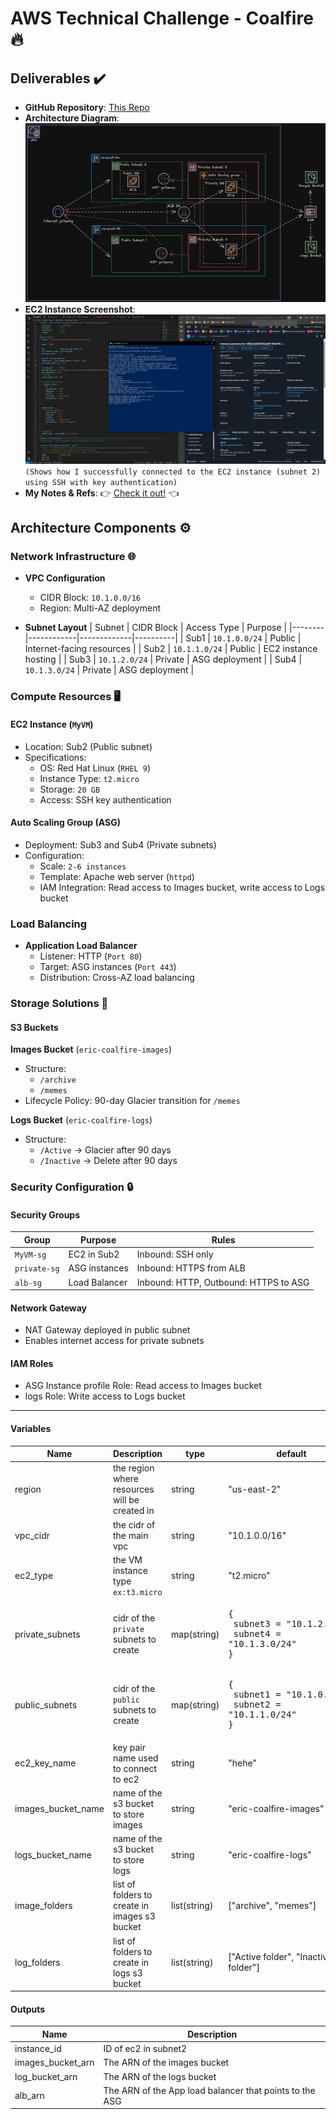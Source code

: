 # AWS Technical Challenge - Coalfire :fire:

## Deliverables :heavy_check_mark:

- **GitHub Repository**: [This Repo](https://github.com/asian-code/Coalfire-Tech-Challenge)
- **Architecture Diagram**:
  ![Architecture Diagram](https://github.com/asian-code/Coalfire-Tech-Challenge/blob/master/Other/diagram.png)
- **EC2 Instance Screenshot**: 
  ![EC2 Screenshot](https://github.com/asian-code/Coalfire-Tech-Challenge/blob/master/Other/coalfire-ec2-screenshot.png)`(Shows how I successfully connected to the EC2 instance (subnet 2) using SSH with key authentication)`
- **My Notes & Refs**: :point_right: [Check it out!](https://github.com/asian-code/Coalfire-Tech-Challenge/blob/master/NOTES.md) :point_left:
## Architecture Components :gear:

### Network Infrastructure :globe_with_meridians:

- **VPC Configuration**
  - CIDR Block: `10.1.0.0/16`
  - Region: Multi-AZ deployment

- **Subnet Layout**
  | Subnet | CIDR Block | Access Type | Purpose |
  |--------|------------|-------------|----------|
  | Sub1 | `10.1.0.0/24` | Public | Internet-facing resources |
  | Sub2 | `10.1.1.0/24` | Public | EC2 instance hosting |
  | Sub3 | `10.1.2.0/24` | Private | ASG deployment |
  | Sub4 | `10.1.3.0/24` | Private | ASG deployment |

### Compute Resources :desktop_computer:

#### EC2 Instance (`MyVM`)
- Location: Sub2 (Public subnet)
- Specifications:
  - OS: Red Hat Linux (`RHEL 9`)
  - Instance Type: `t2.micro`
  - Storage: `20 GB`
  - Access: SSH key authentication

#### Auto Scaling Group (ASG)
- Deployment: Sub3 and Sub4 (Private subnets)
- Configuration:
  - Scale: `2-6 instances`
  - Template: Apache web server (`httpd`)
  - IAM Integration: Read access to Images bucket, write access to Logs bucket

### Load Balancing

- **Application Load Balancer**
  - Listener: HTTP (`Port 80`)
  - Target: ASG instances (`Port 443`)
  - Distribution: Cross-AZ load balancing

### Storage Solutions :floppy_disk:

#### S3 Buckets

**Images Bucket** (`eric-coalfire-images`)
- Structure:
  - `/archive`
  - `/memes`
- Lifecycle Policy: 90-day Glacier transition for `/memes`

**Logs Bucket** (`eric-coalfire-logs`)
- Structure:
  - `/Active` → Glacier after 90 days
  - `/Inactive` → Delete after 90 days

### Security Configuration :lock:

#### Security Groups

| Group | Purpose | Rules |
|-------|----------|-------|
| `MyVM-sg` | EC2 in Sub2 | Inbound: SSH only |
| `private-sg` | ASG instances | Inbound: HTTPS from ALB |
| `alb-sg` | Load Balancer | Inbound: HTTP, Outbound: HTTPS to ASG |

#### Network Gateway
- NAT Gateway deployed in public subnet
- Enables internet access for private subnets

#### IAM Roles
- ASG Instance profile Role: Read access to Images bucket
- logs Role: Write access to Logs bucket

---
#### Variables

| Name | Description | type | default | required |
|-------|----------|-------|-------|-------|
| region | the region where resources will be created in | string | "us-east-2" | no
| vpc_cidr | the cidr of the main vpc | string | "10.1.0.0/16" | no
| ec2_type | the VM instance type `ex:t3.micro` | string | "t2.micro" | no
| private_subnets | cidr of the `private` subnets to create | map(string) | <pre>{<br>    subnet3 = "10.1.2.0/24"<br>    subnet4 = "10.1.3.0/24"<br>}</prev> | no
| public_subnets | cidr of the `public` subnets to create | map(string) | <pre>{<br>    subnet1 = "10.1.0.0/24"<br>    subnet2 = "10.1.1.0/24"<br>}</prev> | no
| ec2_key_name | key pair name used to connect to ec2 | string | "hehe" | yes
| images_bucket_name | name of the s3 bucket to store images | string | "eric-coalfire-images" | no
| logs_bucket_name | name of the s3 bucket to store logs | string | "eric-coalfire-logs" | no
| image_folders | list of folders to create in images s3 bucket | list(string) | ["archive", "memes"] | no
| log_folders | list of folders to create in logs s3 bucket | list(string) | ["Active folder", "Inactive folder"] | no

#### Outputs
| Name | Description |
|------|-------------|
| instance_id | ID of ec2 in subnet2 |
| images_bucket_arn | The ARN of the images bucket |
| log_bucket_arn | The ARN of the logs bucket |
| alb_arn | The ARN of the App load balancer that points to the ASG |

